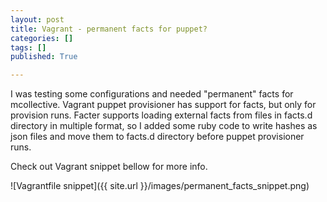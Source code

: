 ```yaml
---
layout: post
title: Vagrant - permanent facts for puppet?
categories: []
tags: []
published: True

---
```

I was testing some configurations and needed "permanent" facts for mcollective.
Vagrant puppet provisioner has support for facts, but only for provision runs.
Facter supports loading external facts from files in facts.d directory in multiple
format, so I added some ruby code to write hashes as json files and move them
to facts.d directory before puppet provisioner runs.

Check out Vagrant snippet bellow for more info.

![Vagrantfile snippet]({{ site.url }}/images/permanent_facts_snippet.png)
